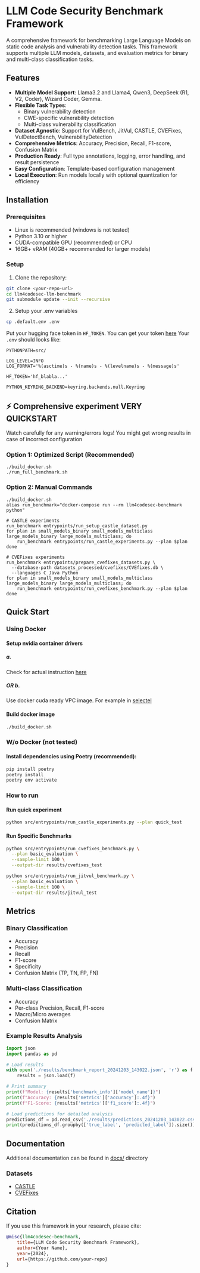 # LLM Code Security Benchmark Framework

A comprehensive framework for benchmarking Large Language Models on static code analysis and vulnerability detection tasks. This framework supports multiple LLM models, datasets, and evaluation metrics for binary and multi-class classification tasks.

## Features

- **Multiple Model Support**: Llama3.2 and Llama4, Qwen3, DeepSeek (R1, V2, Coder), Wizard Coder, Gemma.
- **Flexible Task Types**:
  - Binary vulnerability detection
  - CWE-specific vulnerability detection  
  - Multi-class vulnerability classification
- **Dataset Agnostic**: Support for VulBench, JitVul, CASTLE, CVEFixes, VulDetectBench, VulnerabilityDetection
- **Comprehensive Metrics**: Accuracy, Precision, Recall, F1-score, Confusion Matrix
- **Production Ready**: Full type annotations, logging, error handling, and result persistence
- **Easy Configuration**: Template-based configuration management
- **Local Execution**: Run models locally with optional quantization for efficiency

## Installation

### Prerequisites

- Linux is recommended (windows is not tested)
- Python 3.10 or higher
- CUDA-compatible GPU (recommended) or CPU
- 16GB+ vRAM (40GB+ recommended for larger models)

### Setup

1. Clone the repository:

```bash
git clone <your-repo-url>
cd llm4codesec-llm-benchmark
git submodule update --init --recursive
```

2. Setup your .env variables

```bash
cp .default.env .env
```

Put your hugging face token in `HF_TOKEN`. You can get your token [here](https://huggingface.co/settings/tokens)
Your `.env` should looks like:

```
PYTHONPATH=src/

LOG_LEVEL=INFO
LOG_FORMAT='%(asctime)s - %(name)s - %(levelname)s - %(message)s'

HF_TOKEN='hf_blabla...'

PYTHON_KEYRING_BACKEND=keyring.backends.null.Keyring
```

## ⚡️ Comprehensive experiment VERY QUICKSTART

Watch carefully for any warning/errors logs! You might get wrong results in case of incorrect configuration

### Option 1: Optimized Script (Recommended)

```shell
./build_docker.sh
./run_full_benchmark.sh
```

### Option 2: Manual Commands

```shell
./build_docker.sh
alias run_benchmark="docker-compose run --rm llm4codesec-benchmark python"

# CASTLE experiments
run_benchmark entrypoints/run_setup_castle_dataset.py
for plan in small_models_binary small_models_multiclass large_models_binary large_models_multiclass; do
    run_benchmark entrypoints/run_castle_experiments.py --plan $plan
done

# CVEFixes experiments
run_benchmark entrypoints/prepare_cvefixes_datasets.py \
  --database-path datasets_processed/cvefixes/CVEfixes.db \
  --languages C Java Python
for plan in small_models_binary small_models_multiclass large_models_binary large_models_multiclass; do
    run_benchmark entrypoints/run_cvefixes_benchmark.py --plan $plan
done
```

## Quick Start

### Using Docker

#### Setup nvidia container drivers

##### a. 

Check for actual instruction [here](https://docs.nvidia.com/datacenter/cloud-native/container-toolkit/latest/install-guide.html)

##### OR b. 

Use docker cuda ready VPC image. For example in [selectel](https://docs.selectel.ru/en/cloud-servers/images/about-images/#default-images)

#### Build docker image

```bash
./build_docker.sh
```

### W/o Docker (not tested)

#### Install dependencies using Poetry (recommended):

```bash
pip install poetry
poetry install
poetry env activate
```

### How to run

#### Run quick experiment

```bash
python src/entrypoints/run_castle_experiments.py --plan quick_test
```

#### Run Specific Benchmarks

```bash
python src/entrypoints/run_cvefixes_benchmark.py \
  --plan basic_evaluation \
  --sample-limit 100 \
  --output-dir results/cvefixes_test

python src/entrypoints/run_jitvul_benchmark.py \
  --plan basic_evaluation \
  --sample-limit 100 \
  --output-dir results/jitvul_test
```

## Metrics

### Binary Classification

- Accuracy
- Precision
- Recall  
- F1-score
- Specificity
- Confusion Matrix (TP, TN, FP, FN)

### Multi-class Classification

- Accuracy
- Per-class Precision, Recall, F1-score
- Macro/Micro averages
- Confusion Matrix

### Example Results Analysis

```python
import json
import pandas as pd

# Load results
with open('./results/benchmark_report_20241203_143022.json', 'r') as f:
    results = json.load(f)

# Print summary
print(f"Model: {results['benchmark_info']['model_name']}")
print(f"Accuracy: {results['metrics']['accuracy']:.4f}")
print(f"F1-Score: {results['metrics']['f1_score']:.4f}")

# Load predictions for detailed analysis
predictions_df = pd.read_csv('./results/predictions_20241203_143022.csv')
print(predictions_df.groupby(['true_label', 'predicted_label']).size())
```

## Documentation

Additional documentation can be found in [docs/](docs/) directory

### Datasets

- [CASTLE](docs/CASTLE_README.md)
- [CVEFixes](docs/CVEFIXES_README.md)

## Citation

If you use this framework in your research, please cite:

```bibtex
@misc{llm4codesec-benchmark,
    title={LLM Code Security Benchmark Framework},
    author={Your Name},
    year={2024},
    url={https://github.com/your-repo}
}
```
